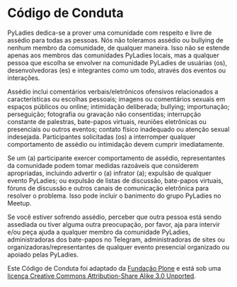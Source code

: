 # Código de Conduta

PyLadies dedica-se a prover uma comunidade com respeito e livre de assédio para todas as pessoas. Nós não toleramos assédio ou bullying de nenhum membro da comunidade, de qualquer maneira. Isso não se estende apenas aos membros das comunidades PyLadies locais, mas a qualquer pessoa que escolha se envolver na comunidade PyLadies de usuárias (os), desenvolvedoras (es) e integrantes como um todo, através dos eventos ou interações.

Assédio inclui comentários verbais/eletrônicos ofensivos relacionados a características ou escolhas pessoais; imagens ou comentários sexuais em espaços públicos ou online; intimidação deliberada; bullying; importunação; perseguição; fotografia ou gravação não consentidas; interrupção constante de palestras, bate-papos virtuais, reuniões eletrônicas ou presenciais ou outros eventos; contato físico inadequado ou atenção sexual indesejada. Participantes solicitadas (os) a interromper qualquer comportamento de assédio ou intimidação devem cumprir imediatamente.

Se um (a) participante exercer comportamento de assédio, representantes da comunidade podem tomar medidas razoáveis que considerem apropriadas, incluindo advertir o (a) infrator (a); expulsão de qualquer evento PyLadies; ou expulsão de listas de discussão, bate-papos virtuais, fóruns de discussão e outros canais de comunicação eletrônica para resolver o problema. Isso pode incluir o banimento do grupo PyLadies no Meetup.

Se você estiver sofrendo assédio, perceber que outra pessoa está sendo assediada ou tiver alguma outra preocupação, por favor, aja para intervir e/ou peça ajuda a qualquer membro da comunidade PyLadies, administradoras dos bate-papos no Telegram, administradoras de sites ou organizadoras/representantes de qualquer evento presencial organizado ou apoiado pelas PyLadies.

Este Código de Conduta foi adaptado da [Fundação Plone](http://plone.org/foundation/materials/foundation-resolutions/code-of-conduct) e está sob uma [licença Creative Commons Attribution-Share Alike 3.0 Unported](https://creativecommons.org/licenses/by-sa/3.0/).

